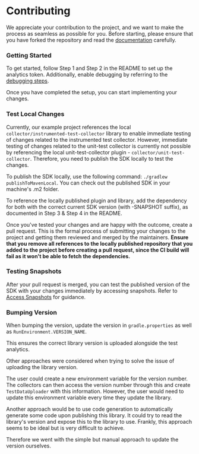 # Contributing

We appreciate your contribution to the project, and we want to make the process as seamless as possible for you. 
Before starting, please ensure that you have forked the repository and read the [documentation](README.md) carefully.

### Getting Started

To get started, follow Step 1 and Step 2 in the README to set up the analytics token. 
Additionally, enable debugging by referring to the [debugging steps](https://github.com/buildkite/test-collector-android#-debugging).

Once you have completed the setup, you can start implementing your changes.

### Test Local Changes

Currently, our example project references the local `collector/instrumented-test-collector` library to enable immediate testing of changes related to the instrumented test collector. 
However, immediate testing of changes related to the unit-test collector is currently not possible by referencing the local unit-test-collector plugin - `collector/unit-test-collector`. Therefore, you need to publish the SDK locally to test the changes.

To publish the SDK locally, use the following command: ```./gradlew publishToMavenLocal```. You can check out the published SDK in your machine's .m2 folder.

To reference the locally published plugin and library, add the dependency for both with the correct current SDK version (with -SNAPSHOT suffix), as documented in Step 3 & Step 4 in the README.

Once you've tested your changes and are happy with the outcome, create a pull request. This is the formal process of submitting your changes to the project and getting them reviewed and merged by the maintainers.
**Ensure that you remove all references to the locally published repository that you added to the project before creating a pull request, since the CI build will fail as it won't be able to fetch the dependencies.**

### Testing Snapshots

After your pull request is merged, you can test the published version of the SDK with your changes immediately by accessing snapshots. Refer to [Access Snapshots](https://github.com/buildkite/test-collector-android#access-snapshots) for guidance.

### Bumping Version

When bumping the version, update the version in `gradle.properties` as well as `RunEnvironment.VERSION_NAME`.

This ensures the correct library version is uploaded alongside the test analytics.

Other approaches were considered when trying to solve the issue of uploading the library version.

The user could create a new environment variable for the version number. The collectors can then
access the version number through this and create `TestDataUploader` with this information. However,
the user would need to update this environment variable every time they update the library.

Another approach would be to use code generation to automatically generate some code upon publishing
this library. It could try to read the library's version and expose this to the library to use. Frankly,
this approach seems to be ideal but is very difficult to achieve.

Therefore we went with the simple but manual approach to update the version ourselves.